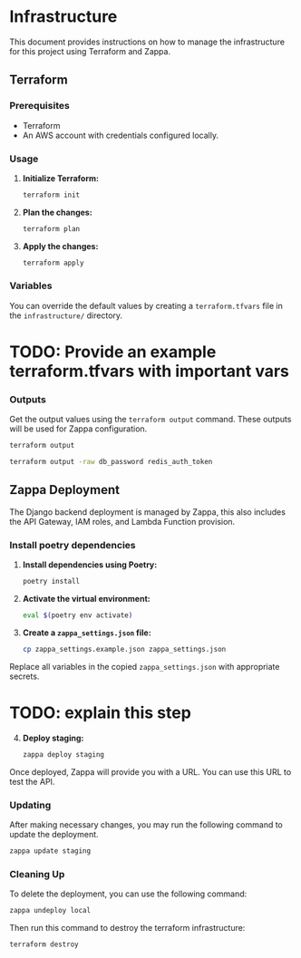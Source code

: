 # Infrastructure

This document provides instructions on how to manage the infrastructure for this project using Terraform and Zappa.

## Terraform

### Prerequisites

- Terraform
- An AWS account with credentials configured locally.

### Usage

1.  **Initialize Terraform:**

    ```bash
    terraform init
    ```

2.  **Plan the changes:**

    ```bash
    terraform plan
    ```

3.  **Apply the changes:**

    ```bash
    terraform apply
    ```

### Variables

You can override the default values by creating a `terraform.tfvars` file in the `infrastructure/` directory.

# TODO: Provide an example terraform.tfvars with important vars


### Outputs

Get the output values using the `terraform output` command. These outputs will be used for Zappa configuration.


```bash
terraform output
```

```bash
terraform output -raw db_password redis_auth_token
```

## Zappa Deployment

The Django backend deployment is managed by Zappa, this also includes the API Gateway, IAM roles, and Lambda Function provision.

### Install poetry dependencies

1.  **Install dependencies using Poetry:**

    ```bash
    poetry install
    ```

2.  **Activate the virtual environment:**

    ```bash
    eval $(poetry env activate)
    ```

3.  **Create a `zappa_settings.json` file:**

    ```bash
    cp zappa_settings.example.json zappa_settings.json
    ```

Replace all variables in the copied `zappa_settings.json` with appropriate secrets.
# TODO: explain this step

4.  **Deploy staging:**

    ```bash
    zappa deploy staging
    ```

Once deployed, Zappa will provide you with a URL. You can use this URL to test the API.

### Updating
After making necessary changes, you may run the following command to update the deployment.
```bash
zappa update staging
```

### Cleaning Up

To delete the deployment, you can use the following command:

```bash
zappa undeploy local
```

Then run this command to destroy the terraform infrastructure:

```bash
terraform destroy
```
